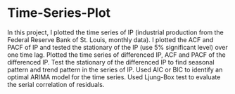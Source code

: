 # Time-Series-Plot
In this project, I plotted the time series of IP (industrial production from the Federal Reserve Bank of St. Louis, monthly data). I plotted the ACF and PACF of IP and tested the stationary of the IP (use 5% significant level) over one time lag. Plotted the time series of differenced IP, ACF and PACF of the differenced IP. Test the stationary of the differenced IP to find seasonal pattern and trend pattern in the series of IP. Used AIC or BIC to identify an optimal ARIMA model for the time series. Used Ljung-Box test to evaluate the serial correlation of residuals.
